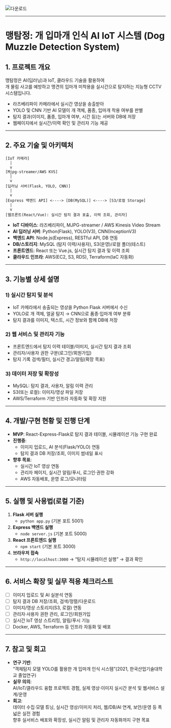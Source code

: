 
![다운로드](https://user-images.githubusercontent.com/77565332/131991397-3aeeabd8-9320-44c8-9c8d-04ec2301927e.png)

---
# 맹탐정: 개 입마개 인식 AI IoT 시스템 (Dog Muzzle Detection System)

## 1. 프로젝트 개요

맹탐정은 AI(딥러닝)과 IoT, 클라우드 기술을 활용하여  
개 물림 사고를 예방하고 맹견의 입마개 미착용을 실시간으로 탐지하는 지능형 CCTV 시스템입니다.

- 라즈베리파이 카메라에서 실시간 영상을 송출받아  
- YOLO 및 CNN 기반 AI 모델이 개 객체, 품종, 입마개 착용 여부를 판별  
- 탐지 결과(이미지, 품종, 입마개 여부, 시간 등)는 서버와 DB에 저장  
- 웹페이지에서 실시간/이력 확인 및 관리자 기능 제공

---

## 2. 주요 기술 및 아키텍처

```plaintext
[IoT 카메라]
  |
  v
[Mjpg-streamer/AWS KVS]
  |
  v
[딥러닝 서버(Flask, YOLO, CNN)]
  |
  v
[Express 백엔드 API] <----> [DB(MySQL)] <----> [S3/로컬 Storage]
  |
  v
[웹프론트(React/Vue): 실시간 탐지 결과 표출, 이력 조회, 관리자]

```
- **IoT 디바이스**: 라즈베리파이, MJPG-streamer / AWS Kinesis Video Stream  
- **AI 딥러닝 서버**: Python(Flask), YOLO(V3), CNN(InceptionV3)  
- **백엔드 API**: Node.js(Express), RESTful API, DB 연동  
- **DB/스토리지**: MySQL (탐지 이력/사용자), S3(운영)/로컬 폴더(테스트)  
- **프론트엔드**: React 또는 Vue.js, 실시간 탐지 결과 및 이력 조회  
- **클라우드 인프라**: AWS(EC2, S3, RDS), Terraform(IaC 자동화)

---

## 3. 기능별 상세 설명

### 1) 실시간 탐지 및 분석  
- IoT 카메라에서 송출되는 영상을 Python Flask 서버에서 수신  
- YOLO로 개 객체, 얼굴 탐지 → CNN으로 품종·입마개 여부 분류  
- 탐지 결과를 이미지, 텍스트, 시간 정보와 함께 DB에 저장

### 2) 웹 서비스 및 관리자 기능  
- 프론트엔드에서 탐지 이력 테이블/이미지, 실시간 탐지 결과 조회  
- 관리자/사용자 권한 구분(로그인/회원가입)  
- 탐지 기록 검색/필터, 실시간 경고/알림(확장 목표)

### 3) 데이터 저장 및 확장성  
- MySQL: 탐지 결과, 사용자, 알림 이력 관리  
- S3(또는 로컬): 이미지/영상 파일 저장  
- AWS/Terraform 기반 인프라 자동화 및 확장 지원

---

## 4. 개발/구현 현황 및 진행 단계

- **MVP**: React-Express-Flask로 탐지 결과 테이블, 시뮬레이션 기능 구현 완료
- **진행중**:  
  - 이미지 업로드, AI 분석(Flask/YOLO) 연동  
  - 탐지 결과 DB 저장/조회, 이미지 썸네일 표시  
- **향후 목표**:  
  - 실시간 IoT 영상 연동  
  - 관리자 페이지, 실시간 알림/푸시, 로그인·권한 강화  
  - AWS 자동배포, 운영 로그/모니터링

---

## 5. 실행 및 사용법(로컬 기준)

1. **Flask 서버 실행**  
   - `python app.py` (기본 포트 5001)
2. **Express 백엔드 실행**  
   - `node server.js` (기본 포트 5000)
3. **React 프론트엔드 실행**  
   - `npm start` (기본 포트 3000)
4. **브라우저 접속**  
   - `http://localhost:3000` → “탐지 시뮬레이션 실행” → 결과 확인

---

## 6. 서비스 확장 및 실무 적용 체크리스트

- [ ] 이미지 업로드 및 AI 실분석 연동
- [ ] 탐지 결과 DB 저장/조회, 검색/정렬/다운로드
- [ ] 이미지/영상 스토리지(S3, 로컬) 연동
- [ ] 관리자·사용자 권한 관리, 로그인/회원가입
- [ ] 실시간 IoT 영상 스트리밍, 알림/푸시 기능
- [ ] Docker, AWS, Terraform 등 인프라 자동화 및 배포

---

## 7. 참고 및 회고

- **연구 기반**:  
  “객체탐지 모델 YOLO를 활용한 개 입마개 인식 시스템”(2021, 한국산업기술대학교 졸업연구)  
- **실무 의의**:  
  AI/IoT/클라우드 융합 프로젝트 경험, 실제 영상·이미지 실시간 분석 및 웹서비스 설계/운영  
- **회고**:  
  데이터 수집·모델 튜닝, 실시간 영상/이미지 처리, 웹/DB/AI 연계, 보안/운영 등 폭넓은 실전 경험  
  향후 실서비스 배포와 확장성, 실시간 알림 및 관리자 자동화까지 구현 목표
